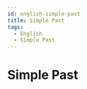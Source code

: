 ```yaml
---
id: english-simple-past
title: Simple Past
tags:
  - English
  - Simple Past
---
```


# Simple Past
